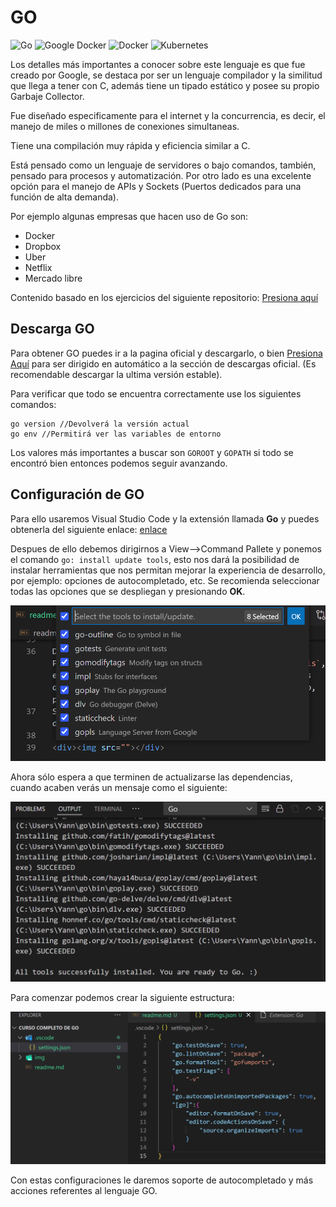 # GO 
![Go](https://img.shields.io/badge/go-%2300ADD8.svg?style=for-the-badge&logo=go&logoColor=white)
![Google](https://img.shields.io/badge/google-4285F4?style=for-the-badge&logo=google&logoColor=white)
Docker 	![Docker](https://img.shields.io/badge/docker-%230db7ed.svg?style=for-the-badge&logo=docker&logoColor=white)
![Kubernetes](https://img.shields.io/badge/kubernetes-%23326ce5.svg?style=for-the-badge&logo=kubernetes&logoColor=white)

Los detalles más importantes a conocer sobre este lenguaje es que fue creado por Google, se destaca por ser un lenguaje compilador y la similitud que llega a tener con C, además tiene un tipado estático y posee su propio Garbaje Collector.

Fue diseñado especificamente para el internet y la concurrencia, es decir, el manejo de miles o millones de conexiones simultaneas. 

Tiene una compilación muy rápida y eficiencia similar a C.

Está pensado como un lenguaje de servidores o bajo comandos, también, pensado para procesos y automatización. Por otro lado es una excelente opción para el manejo de APIs y Sockets (Puertos dedicados para una función de alta demanda).

Por ejemplo algunas empresas que hacen uso de Go son:
* Docker
* Dropbox
* Uber
* Netflix
* Mercado libre

Contenido basado en los ejercicios del siguiente repositorio: [Presiona aquí](https://github.com/siddharta1337/Aprende-Go.git)

## Descarga GO

Para obtener GO puedes ir a la pagina oficial y descargarlo, o bien [Presiona Aquí](https://go.dev/dl/) para ser dirigido en automático a la sección de descargas oficial. (Es recomendable descargar la ultima versión estable).

Para verificar que todo se encuentra correctamente use los siguientes comandos:

```
go version //Devolverá la versión actual
go env //Permitirá ver las variables de entorno
```

Los valores más importantes a buscar son `GOROOT` y `GOPATH` si todo se encontró bien entonces podemos seguir avanzando.

## Configuración de GO
Para ello usaremos Visual Studio Code y la extensión llamada **Go** y puedes obtenerla del siguiente enlace: [enlace](https://marketplace.visualstudio.com/items?itemName=golang.Go)

Despues de ello debemos dirigirnos a View-->Command Pallete y ponemos el comando `go: install update tools`, esto nos dará la posibilidad de instalar herramientas que nos permitan mejorar la experiencia de desarrollo, por ejemplo: opciones de autocompletado, etc.
Se recomienda seleccionar todas las opciones que se despliegan y presionando **OK**.

<div><img src="img/installUpdates.png"></div>

Ahora sólo espera a que terminen de actualizarse las dependencias, cuando acaben verás un mensaje como el siguiente:

<div><img src="img/endUpdates.png"></div>

Para comenzar podemos crear la siguiente estructura:

<div><img src="img/configurations.png"></div>

Con estas configuraciones le daremos soporte de autocompletado y más acciones referentes al lenguaje GO.
